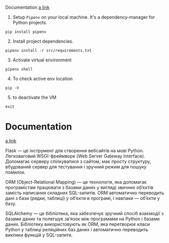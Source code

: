 
Documentation
[a link](https://dev.to/yahiaqous/how-to-build-a-crud-api-using-python-flask-and-sqlalchemy-orm-with-postgresql-2jjj)

1) Setup `Pipenv` on your local machine. It's a dependency-manager for Python projects. 
```shell
pip install pipenv
```
2) Install project dependencies. 
```shell
pipenv install -r src/requirements.txt
```
3) Activate virtual environment
```shell
pipenv shell
```
4) To check active env location
```shell
pip -V
```
5) to deactivate the VM
```shell
exit
```

# Documentation

[a link](https://dev.to/yahiaqous/how-to-build-a-crud-api-using-python-flask-and-sqlalchemy-orm-with-postgresql-2jjj)

Flask — це інструмент для створення вебсайтів на мові Python. Легковаговий WSGI-фреймворк (Web Server Gateway Interface). Допомагає серверу спілкуватися з сайтом, має просту структуру, вбудований сервер для тестування і зручний режим для пошуку помилок.

ORM (Object-Relational Mapping) — це технологія, яка допомагає програмістам працювати з базами даних у вигляді звичних об’єктів замість написання складних SQL-запитів. ORM автоматично переводить дані з бази (рядки, таблиці) у об’єкти в програмі, і навпаки — об’єкти у базу.

SQLAlchemy — це бібліотека, яка забезпечує зручний спосіб взаємодії з базами даних та полегшує зв’язок між програмами на Python і базами даних. Бібліотеку використовують як ORM, яка перетворює класи Python у таблиці реляційних баз даних і автоматично переводить виклики функцій у SQL-запити.

